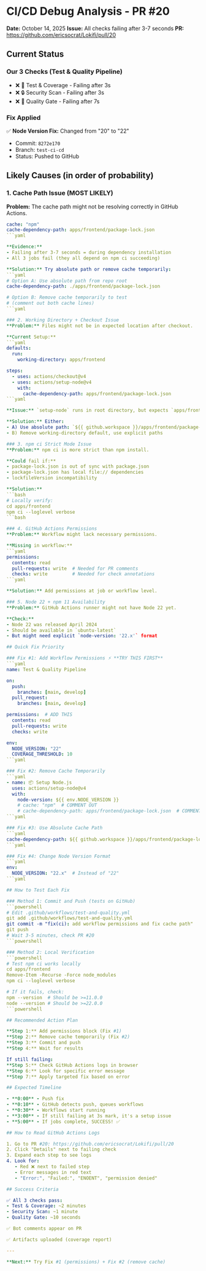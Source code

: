 # CI/CD Debug Analysis - PR #20

**Date:** October 14, 2025
**Issue:** All checks failing after 3-7 seconds
**PR:** https://github.com/ericsocrat/Lokifi/pull/20

## Current Status

### Our 3 Checks (Test & Quality Pipeline)
- ❌ 🧪 Test & Coverage - Failing after 3s
- ❌ 🔒 Security Scan - Failing after 3s
- ❌ 🎯 Quality Gate - Failing after 7s

### Fix Applied
✅ **Node Version Fix:** Changed from "20" to "22"
- Commit: `8272e170`
- Branch: `test-ci-cd`
- Status: Pushed to GitHub

## Likely Causes (in order of probability)

### 1. Cache Path Issue (MOST LIKELY)
**Problem:** The cache path might not be resolving correctly in GitHub Actions.

```yaml
cache: "npm"
cache-dependency-path: apps/frontend/package-lock.json
```yaml

**Evidence:**
- Failing after 3-7 seconds = during dependency installation
- All 3 jobs fail (they all depend on npm ci succeeding)

**Solution:** Try absolute path or remove cache temporarily:
```yaml
# Option A: Use absolute path from repo root
cache-dependency-path: ./apps/frontend/package-lock.json

# Option B: Remove cache temporarily to test
# (comment out both cache lines)
```yaml

### 2. Working Directory + Checkout Issue
**Problem:** Files might not be in expected location after checkout.

**Current Setup:**
```yaml
defaults:
  run:
    working-directory: apps/frontend

steps:
  - uses: actions/checkout@v4
  - uses: actions/setup-node@v4
    with:
      cache-dependency-path: apps/frontend/package-lock.json
```yaml

**Issue:** `setup-node` runs in root directory, but expects `apps/frontend/package-lock.json`

**Solution:** Either:
- A) Use absolute path: `${{ github.workspace }}/apps/frontend/package-lock.json`
- B) Remove working-directory default, use explicit paths

### 3. npm ci Strict Mode Issue
**Problem:** npm ci is more strict than npm install.

**Could fail if:**
- package-lock.json is out of sync with package.json
- package-lock.json has local file:// dependencies
- lockfileVersion incompatibility

**Solution:**
```bash
# Locally verify:
cd apps/frontend
npm ci --loglevel verbose
```bash

### 4. GitHub Actions Permissions
**Problem:** Workflow might lack necessary permissions.

**Missing in workflow:**
```yaml
permissions:
  contents: read
  pull-requests: write  # Needed for PR comments
  checks: write         # Needed for check annotations
```yaml

**Solution:** Add permissions at job or workflow level.

### 5. Node 22 + npm 11 Availability
**Problem:** GitHub Actions runner might not have Node 22 yet.

**Check:**
- Node 22 was released April 2024
- Should be available in `ubuntu-latest`
- But might need explicit `node-version: '22.x'` format

## Quick Fix Priority

### Fix #1: Add Workflow Permissions ⚡ **TRY THIS FIRST**
```yaml
name: Test & Quality Pipeline

on:
  push:
    branches: [main, develop]
  pull_request:
    branches: [main, develop]

permissions:  # ADD THIS
  contents: read
  pull-requests: write
  checks: write

env:
  NODE_VERSION: "22"
  COVERAGE_THRESHOLD: 10
```yaml

### Fix #2: Remove Cache Temporarily
```yaml
- name: 📦 Setup Node.js
  uses: actions/setup-node@v4
  with:
    node-version: ${{ env.NODE_VERSION }}
    # cache: "npm"  # COMMENT OUT
    # cache-dependency-path: apps/frontend/package-lock.json  # COMMENT OUT
```yaml

### Fix #3: Use Absolute Cache Path
```yaml
cache-dependency-path: ${{ github.workspace }}/apps/frontend/package-lock.json
```yaml

### Fix #4: Change Node Version Format
```yaml
env:
  NODE_VERSION: "22.x"  # Instead of "22"
```yaml

## How to Test Each Fix

### Method 1: Commit and Push (tests on GitHub)
```powershell
# Edit .github/workflows/test-and-quality.yml
git add .github/workflows/test-and-quality.yml
git commit -m "fix(ci): add workflow permissions and fix cache path"
git push
# Wait 3-5 minutes, check PR #20
```powershell

### Method 2: Local Verification
```powershell
# Test npm ci works locally
cd apps/frontend
Remove-Item -Recurse -Force node_modules
npm ci --loglevel verbose

# If it fails, check:
npm --version  # Should be >=11.0.0
node --version # Should be >=22.0.0
```powershell

## Recommended Action Plan

**Step 1:** Add permissions block (Fix #1)
**Step 2:** Remove cache temporarily (Fix #2)
**Step 3:** Commit and push
**Step 4:** Wait for results

If still failing:
**Step 5:** Check GitHub Actions logs in browser
**Step 6:** Look for specific error message
**Step 7:** Apply targeted fix based on error

## Expected Timeline

- **0:00** - Push fix
- **0:10** - GitHub detects push, queues workflows
- **0:30** - Workflows start running
- **3:00** - If still failing at 3s mark, it's a setup issue
- **5:00** - If jobs complete, SUCCESS! ✅

## How to Read GitHub Actions Logs

1. Go to PR #20: https://github.com/ericsocrat/Lokifi/pull/20
2. Click "Details" next to failing check
3. Expand each step to see logs
4. Look for:
   - Red ❌ next to failed step
   - Error messages in red text
   - "Error:", "Failed:", "ENOENT", "permission denied"

## Success Criteria

✅ All 3 checks pass:
- Test & Coverage: ~2 minutes
- Security Scan: ~1 minute
- Quality Gate: ~10 seconds

✅ Bot comments appear on PR

✅ Artifacts uploaded (coverage report)

---

**Next:** Try Fix #1 (permissions) + Fix #2 (remove cache)
